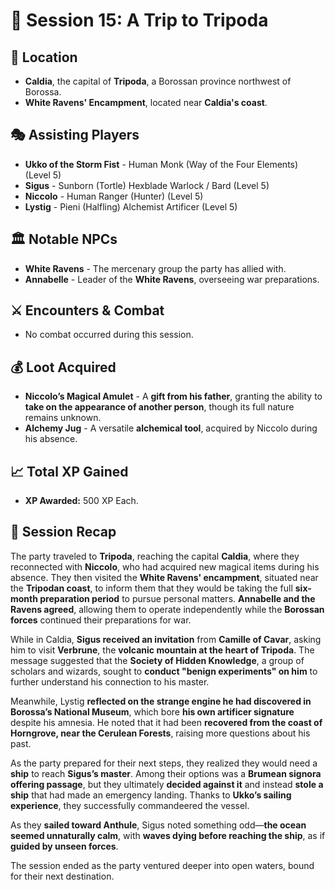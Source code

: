 # 📜 Session 15: A Trip to Tripoda  

## 📍 **Location**  

- **Caldia**, the capital of **Tripoda**, a Borossan province northwest of Borossa.  
- **White Ravens' Encampment**, located near **Caldia's coast**.  

## 🎭 **Assisting Players**  

- **Ukko of the Storm Fist** - Human Monk (Way of the Four Elements) (Level 5)  
- **Sigus** - Sunborn (Tortle) Hexblade Warlock / Bard (Level 5)  
- **Niccolo** - Human Ranger (Hunter) (Level 5)  
- **Lystig** - Pieni (Halfling) Alchemist Artificer (Level 5)  

## 🏛 **Notable NPCs**  

- **White Ravens** - The mercenary group the party has allied with.  
- **Annabelle** - Leader of the **White Ravens**, overseeing war preparations.  

## ⚔ **Encounters & Combat**  

- No combat occurred during this session.  

## 💰 **Loot Acquired**  

- **Niccolo’s Magical Amulet** - A **gift from his father**, granting the ability to **take on the appearance of another person**, though its full nature remains unknown.  
- **Alchemy Jug** - A versatile **alchemical tool**, acquired by Niccolo during his absence.  

## 📈 **Total XP Gained**  

- **XP Awarded:** 500 XP Each.  

## 📖 **Session Recap**  

The party traveled to **Tripoda**, reaching the capital **Caldia**, where they reconnected with **Niccolo**, who had acquired new magical items during his absence. They then visited the **White Ravens' encampment**, situated near the **Tripodan coast**, to inform them that they would be taking the full **six-month preparation period** to pursue personal matters. **Annabelle and the Ravens agreed**, allowing them to operate independently while the **Borossan forces** continued their preparations for war.  

While in Caldia, **Sigus received an invitation** from **Camille of Cavar**, asking him to visit **Verbrune**, the **volcanic mountain at the heart of Tripoda**. The message suggested that the **Society of Hidden Knowledge**, a group of scholars and wizards, sought to **conduct "benign experiments" on him** to further understand his connection to his master.  

Meanwhile, Lystig **reflected on the strange engine he had discovered in Borossa’s National Museum**, which bore **his own artificer signature** despite his amnesia. He noted that it had been **recovered from the coast of Horngrove, near the Cerulean Forests**, raising more questions about his past.  

As the party prepared for their next steps, they realized they would need a **ship** to reach **Sigus’s master**. Among their options was a **Brumean signora offering passage**, but they ultimately **decided against it** and instead **stole a ship** that had made an emergency landing. Thanks to **Ukko’s sailing experience**, they successfully commandeered the vessel.  

As they **sailed toward Anthule**, Sigus noted something odd—**the ocean seemed unnaturally calm**, with **waves dying before reaching the ship**, as if **guided by unseen forces**.  

The session ended as the party ventured deeper into open waters, bound for their next destination.  
